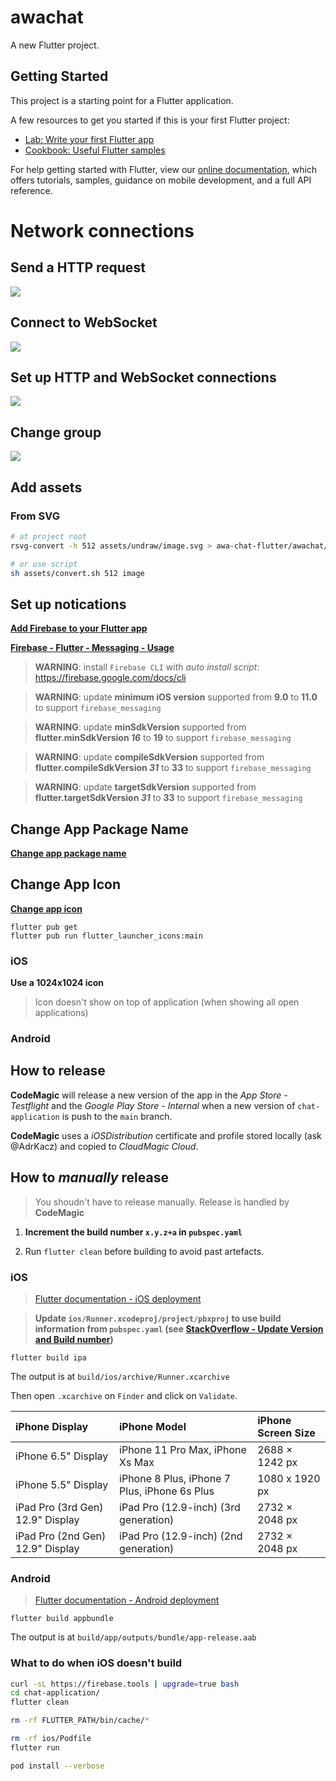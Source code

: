 # awachat

A new Flutter project.

## Getting Started

This project is a starting point for a Flutter application.

A few resources to get you started if this is your first Flutter project:

- [Lab: Write your first Flutter app](https://flutter.dev/docs/get-started/codelab)
- [Cookbook: Useful Flutter samples](https://flutter.dev/docs/cookbook)

For help getting started with Flutter, view our
[online documentation](https://flutter.dev/docs), which offers tutorials,
samples, guidance on mobile development, and a full API reference.

# Network connections

## Send a HTTP request

[![](https://mermaid.ink/img/pako:eNqFkD1vAjEMhv-K5RkkKnXKgITEcO10Ehd1yWIlBqJyzjVxBor4781xYmGpJ-t5_frrhj4FRoOFfyqL532kU6bRCbTYeU0ZLFABWzgvsKes0ceJRKGbpW4Yetj1H4tsYb3dQmcgzx2LLrR7UGvgffNmwApVPaccfzm8uEo8CUR5cX1-DTCkb5Z_ZjRsZ1qmJIWd4ApHziPF0E68zWUO9cwjOzQtDXykelGHTu6ttC2VDlfxaDRXXmGdAunzI2iOdCl8_wM3hF3h?type=png)](https://mermaid.live/edit#pako:eNqFkD1vAjEMhv-K5RkkKnXKgITEcO10Ehd1yWIlBqJyzjVxBor4781xYmGpJ-t5_frrhj4FRoOFfyqL532kU6bRCbTYeU0ZLFABWzgvsKes0ceJRKGbpW4Yetj1H4tsYb3dQmcgzx2LLrR7UGvgffNmwApVPaccfzm8uEo8CUR5cX1-DTCkb5Z_ZjRsZ1qmJIWd4ApHziPF0E68zWUO9cwjOzQtDXykelGHTu6ttC2VDlfxaDRXXmGdAunzI2iOdCl8_wM3hF3h)

## Connect to WebSocket

[![](https://mermaid.ink/img/pako:eNp1kD9rAzEMxb-KEB1TaCGTh4NAh2ung5zx4kW1lcQkJ6f-MzQh3z0-rqFDqSbxfnp6SFd00TMqzPxVWRy_BdonmqxAq4FSCS6cSQoYoAyGP7fRHbksfONKTKBnojOnv6Z-Rv04DrAZ3hes4bkDo-DJRRF2P5tMUzvQCtYvrwq0UC2HmMKF_a-rg15BDnuBIIvaP1wfZoQxHln-y8AVTpwmCr7dep2nLJYDT2xRtdbzjuqpWLRya6MtPW6_xaEqqfIK69lTebwG1Y5OmW93HFdh0Q?type=png)](https://mermaid.live/edit#pako:eNp1kD9rAzEMxb-KEB1TaCGTh4NAh2ung5zx4kW1lcQkJ6f-MzQh3z0-rqFDqSbxfnp6SFd00TMqzPxVWRy_BdonmqxAq4FSCS6cSQoYoAyGP7fRHbksfONKTKBnojOnv6Z-Rv04DrAZ3hes4bkDo-DJRRF2P5tMUzvQCtYvrwq0UC2HmMKF_a-rg15BDnuBIIvaP1wfZoQxHln-y8AVTpwmCr7dep2nLJYDT2xRtdbzjuqpWLRya6MtPW6_xaEqqfIK69lTebwG1Y5OmW93HFdh0Q)

## Set up HTTP and WebSocket connections

[![](https://mermaid.ink/img/pako:eNplkLFqxDAMQH9FiI4XunsIHLQ03QKXkMWLautS04ucs-WhHPfvTZqmUKpJ6D1JSDd00TMazHwtLI6fAo2JJiuwREtJgwszicIAlGHgt1N0H6wbPzqNCfqV9JnT_6ZmRU3XtXBsXzfcQ1XVNTQGchgFyryVB6hq6A08uCjCTv_Ig4HEY8i671jtb71IYvL5194mvzx38JiVtPyQZvf3Ih5w4jRR8Mvtt1WyqO88sUWzpJ7PVC5q0cp9UaloPH2KQ6Op8AHL7En3V6E50yXz_Qv7D2Za?type=png)](https://mermaid.live/edit#pako:eNplkLFqxDAMQH9FiI4XunsIHLQ03QKXkMWLautS04ucs-WhHPfvTZqmUKpJ6D1JSDd00TMazHwtLI6fAo2JJiuwREtJgwszicIAlGHgt1N0H6wbPzqNCfqV9JnT_6ZmRU3XtXBsXzfcQ1XVNTQGchgFyryVB6hq6A08uCjCTv_Ig4HEY8i671jtb71IYvL5194mvzx38JiVtPyQZvf3Ih5w4jRR8Mvtt1WyqO88sUWzpJ7PVC5q0cp9UaloPH2KQ6Op8AHL7En3V6E50yXz_Qv7D2Za)

## Change group

[![](https://mermaid.ink/img/pako:eNplkMFqwzAMhl9F6Nyyuw-FwsqyyxZIQi65aI6SmNV2asuHUfrudeYVxqaDEf4-6QddUfuRUWHkS2Kn-dnQHMgODnLVFMRos5IT6IEi9PzReP3JUvhRiw_QbaSLHP4PVRuq2raGY_1acAf7wwEqBfV708KTXsjNvJ-DT2sR3rwwBDMvAn6CTkHjLYOY_KwUY5H67y0ZpnWk7EchSfFPwsspB_wm1WPq8Yk7tBwsmTGf4LpJA8rClgdUuR15onSWAQd3yyol8c2X06gkJN5hyf65GKqJzpFvd9Bfa2k?type=png)](https://mermaid.live/edit#pako:eNplkMFqwzAMhl9F6Nyyuw-FwsqyyxZIQi65aI6SmNV2asuHUfrudeYVxqaDEf4-6QddUfuRUWHkS2Kn-dnQHMgODnLVFMRos5IT6IEi9PzReP3JUvhRiw_QbaSLHP4PVRuq2raGY_1acAf7wwEqBfV708KTXsjNvJ-DT2sR3rwwBDMvAn6CTkHjLYOY_KwUY5H67y0ZpnWk7EchSfFPwsspB_wm1WPq8Yk7tBwsmTGf4LpJA8rClgdUuR15onSWAQd3yyol8c2X06gkJN5hyf65GKqJzpFvd9Bfa2k)

## Add assets

### From SVG

```sh
# at project root
rsvg-convert -h 512 assets/undraw/image.svg > awa-chat-flutter/awachat/assets/images/image.png

# or use script
sh assets/convert.sh 512 image
```

## Set up notications

[**Add Firebase to your Flutter app**](https://firebase.google.com/docs/flutter/setup?platform=ios)

[**Firebase - Flutter - Messaging - Usage**](https://firebase.flutter.dev/docs/messaging/usage/)

> **WARNING**: install `Firebase CLI` with *auto install script*: https://firebase.google.com/docs/cli

> **WARNING**: update **minimum iOS version** supported from **9.0** to **11.0** to support `firebase_messaging`

> **WARNING**: update **minSdkVersion** supported from **flutter.minSdkVersion *16*** to **19** to support `firebase_messaging`

> **WARNING**: update **compileSdkVersion** supported from **flutter.compileSdkVersion *31*** to **33** to support `firebase_messaging`

> **WARNING**: update **targetSdkVersion** supported from **flutter.targetSdkVersion *31*** to **33** to support `firebase_messaging`

## Change App Package Name

[**Change app package name**](https://pub.dev/packages/change_app_package_name)

## Change App Icon

[**Change app icon**](https://pub.dev/packages/flutter_launcher_icons)


```
flutter pub get
flutter pub run flutter_launcher_icons:main
```

### iOS

**Use a 1024x1024 icon**

> Icon doesn't show on top of application (when showing all open applications)

### Android

## How to release

**CodeMagic** will release a new version of the app in the *App Store - Testflight* and the *Google Play Store - Internal* when a new version of `chat-application` is push to the `main` branch.

**CodeMagic** uses a *iOSDistribution* certificate and profile stored locally (ask @AdrKacz) and copied to *CloudMagic Cloud*.

## How to *manually* release

> You shoudn't have to release manually. Release is handled by **CodeMagic**

1. **Increment the build number `x.y.z+a` in `pubspec.yaml`**

2. Run `flutter clean` before building to avoid past artefacts.

### iOS

> [Flutter documentation - iOS deployment](https://docs.flutter.dev/deployment/ios)

> **Update `ios/Runner.xcodeproj/project/pbxproj` to use build information from `pubspec.yaml` (see [StackOverflow - Update Version and Build number](https://stackoverflow.com/questions/61922857/how-to-force-flutter-to-update-my-version-and-build-number/67080868#67080868))**

```
flutter build ipa
```

The output is at `build/ios/archive/Runner.xcarchive`


Then open `.xcarchive` on `Finder` and click on `Validate`.


| iPhone Display  | iPhone Model  | iPhone Screen Size  |
|:----------|:----------|:----------|
| iPhone 6.5" Display    | iPhone 11 Pro Max, iPhone Xs Max   | 2688 × 1242 px   |
| iPhone 5.5" Display   | iPhone 8 Plus, iPhone 7 Plus, iPhone 6s Plus   | 1080 x 1920 px   |
| iPad Pro (3rd Gen) 12.9" Display    | iPad Pro (12.9-inch) (3rd generation)    | 2732 × 2048 px    |
| iPad Pro (2nd Gen) 12.9" Display   | iPad Pro (12.9-inch) (2nd generation)| 2732 × 2048 px    |


### Android

> [Flutter documentation - Android deployment](https://docs.flutter.dev/deployment/android)

```
flutter build appbundle
```

The output is at `build/app/outputs/bundle/app-release.aab`

### What to do when iOS doesn't build

```sh
curl -sL https://firebase.tools | upgrade=true bash
cd chat-application/
flutter clean

rm -rf FLUTTER_PATH/bin/cache/*

rm -rf ios/Podfile
flutter run

pod install --verbose
```
